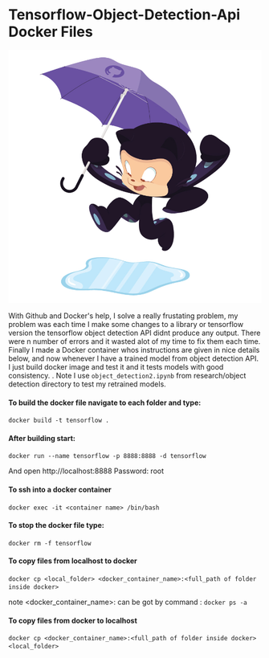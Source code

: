 # Tensorflow-Object-Detection-Api Docker Files

![Image of Yaktocat](https://github.com/ajinkya933/Tensorflow_Api_Docker_Files/blob/master/imgs/puddle_jumper_octodex.jpg)


With Github and Docker's help, I solve a really frustating problem, my problem was each time I make some changes to a library or tensorflow version the tensorflow object detection API didnt produce any output. There were n number of errors and it wasted alot of my time to fix them each time. Finally I made a Docker container whos instructions are given in nice details below, and now whenever I have a trained model from object detection API. I just build docker image and test it and it tests models with good consistency. . Note I use ```object_detection2.ipynb``` from research/object detection directory to test my retrained models.


#### To build the docker file navigate to each folder and type:

```
docker build -t tensorflow .
```

#### After building start:
```
docker run --name tensorflow -p 8888:8888 -d tensorflow
```
And open http://localhost:8888
Password: root

#### To ssh into a docker container 
```
docker exec -it <container name> /bin/bash
```

#### To stop the docker file type:

```
docker rm -f tensorflow
```

#### To copy files from localhost to docker 
```
docker cp <local_folder> <docker_container_name>:<full_path of folder inside docker>
```

note <docker_container_name>: can be got by command : ```docker ps -a```

#### To copy files from docker to localhost 
```
docker cp <docker_container_name>:<full_path of folder inside docker> <local_folder>
```
